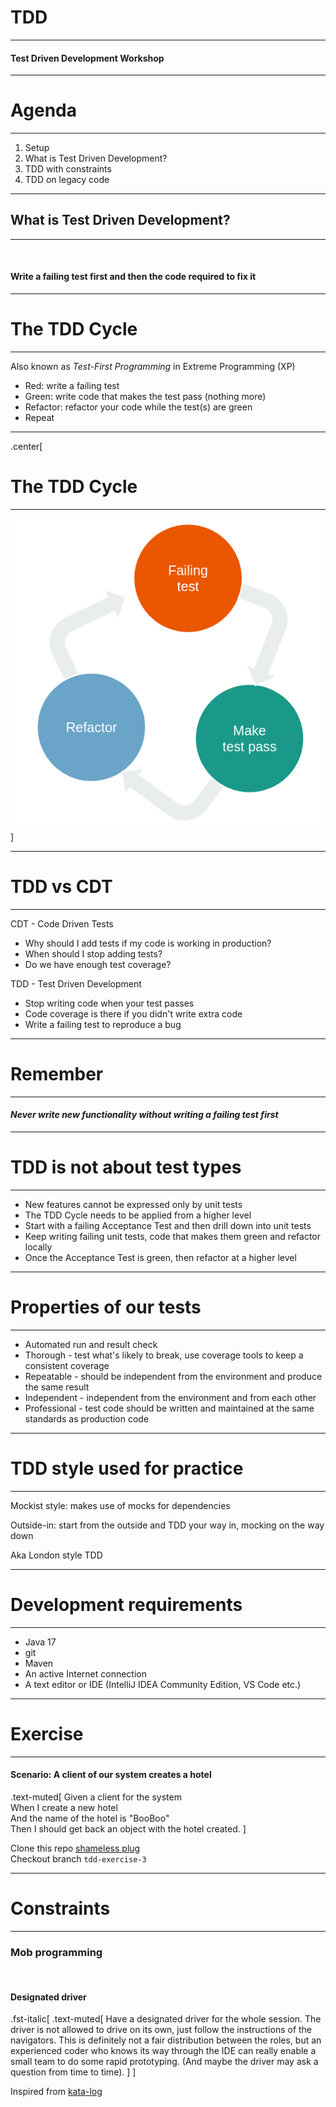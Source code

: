 
# TDD

<hr/>

#### Test Driven Development Workshop

---

# Agenda

<hr/>

1. Setup
2. What is Test Driven Development?
3. TDD with constraints
4. TDD on legacy code

---

## What is Test Driven Development?

<hr/>

</br>

#### Write a failing test first and then the code required to fix it

---

# The TDD Cycle

<hr/>

Also known as _Test-First Programming_ in Extreme Programming (XP)

* Red: write a failing test
* Green: write code that makes the test pass (nothing more)
* Refactor: refactor your code while the test(s) are green
* Repeat

---

.center[

# The TDD Cycle

<hr/>

![TDD Cycle](/assets/img/red-green-refactor.png)
]

---

# TDD vs CDT

<hr/>

CDT - Code Driven Tests

* Why should I add tests if my code is working in production?
* When should I stop adding tests?
* Do we have enough test coverage?


TDD - Test Driven Development

* Stop writing code when your test passes
* Code coverage is there if you didn't write extra code
* Write a failing test to reproduce a bug

---

# Remember

<hr/>

#### _Never write new functionality without writing a failing test first_

---

# TDD is not about test types

<hr/>

* New features cannot be expressed only by unit tests
* The TDD Cycle needs to be applied from a higher level
* Start with a failing Acceptance Test and then drill down into unit tests
* Keep writing failing unit tests, code that makes them green and refactor locally
* Once the Acceptance Test is green, then refactor at a higher level

---

# Properties of our tests

<hr/>

* Automated run and result check
* Thorough - test what's likely to break, use coverage tools to keep a consistent coverage
* Repeatable - should be independent from the environment and  produce the same result
* Independent - independent from the environment and from each other
* Professional - test code should be written and maintained at the same standards as production code

---

# TDD style used for practice

<hr/>

Mockist style:  makes use of mocks for dependencies

Outside-in: start from the outside and TDD your way in, mocking on the way down

Aka London style TDD

---

# Development requirements

<hr/>

* Java 17
* git
* Maven
* An active Internet connection
* A text editor or IDE (IntelliJ IDEA Community Edition, VS Code etc.)

---

# Exercise

<hr/>

#### Scenario: A client of our system creates a hotel

.text-muted[
Given a client for the system </br>
When I create a new hotel </br>
And the name of the hotel is "BooBoo" </br>
Then I should get back an object with the hotel created.
]

Clone this repo [shameless plug](https://github.com/georgeracu/spring-boot-demo-app) </br>
Checkout branch ```tdd-exercise-3```

---

# Constraints

<hr/>

### Mob programming

</br>

#### Designated driver

.fst-italic[
.text-muted[
Have a designated driver for the whole session. The driver is not allowed to drive on its own, just follow the instructions of the navigators. This is definitely not a fair distribution between the roles, but an experienced coder who knows its way through the IDE can really enable a small team to do some rapid prototyping. (And maybe the driver may ask a question from time to time).
]
]

Inspired from [kata-log](https://kata-log.rocks/mob-programming)

